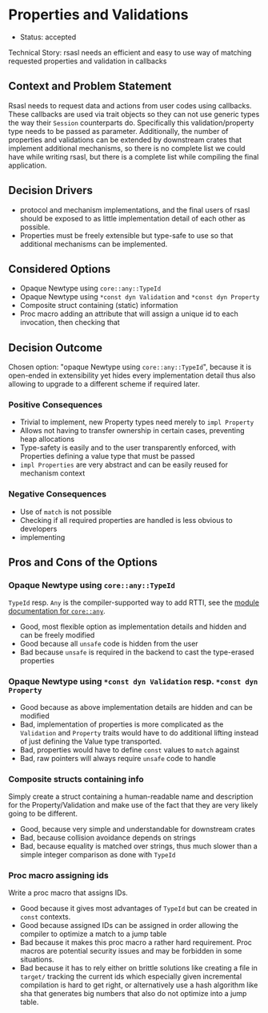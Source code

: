 # Properties and Validations

* Status: accepted <!-- optional -->

Technical Story: rsasl needs an efficient and easy to use way of matching requested properties and validation in 
callbacks <!-- optional -->

## Context and Problem Statement

Rsasl needs to request data and actions from user codes using callbacks. These callbacks are used
via trait objects so they can not use generic types the way their `Session` counterparts do.
Specifically this validation/property type needs to be passed as parameter. Additionally, the number
of properties and validations can be extended by downstream crates that implement additional
mechanisms, so there is no complete list we could have while writing rsasl, but there is a
complete list while compiling the final application.

## Decision Drivers <!-- optional -->

* protocol and mechanism implementations, and the final users of rsasl should be exposed to as little implementation 
  detail of each other as possible.
* Properties must be freely extensible but type-safe to use so that additional mechanisms can be implemented.

## Considered Options

* Opaque Newtype using `core::any::TypeId`
* Opaque Newtype using `*const dyn Validation` and `*const dyn Property`
* Composite struct containing (static) information
* Proc macro adding an attribute that will assign a unique id to each invocation, then checking that

## Decision Outcome

Chosen option: "opaque Newtype using `core::any::TypeId`", because it is open-ended in extensibility yet hides every 
implementation detail thus also allowing to upgrade to a different scheme if required later.

### Positive Consequences <!-- optional -->

* Trivial to implement, new Property types need merely to `impl Property`
* Allows not having to transfer ownership in certain cases, preventing heap allocations
* Type-safety is easily and to the user transparently enforced, with Properties defining a value type that must be 
  passed
* `impl Properties` are very abstract and can be easily reused for mechanism context

### Negative Consequences <!-- optional -->

* Use of `match` is not possible
* Checking if all required properties are handled is less obvious to developers
* implementing 

## Pros and Cons of the Options <!-- optional -->

### Opaque Newtype using `core::any::TypeId`

`TypeId` resp. `Any` is the compiler-supported way to add RTTI, see the 
[module documentation for `core::any`](https://doc.rust-lang.org/core/any/index.html).

* Good, most flexible option as implementation details and hidden and can be freely modified
* Good because all `unsafe` code is hidden from the user
* Bad because `unsafe` is required in the backend to cast the type-erased properties

### Opaque Newtype using `*const dyn Validation` resp. `*const dyn Property`

* Good because as above implementation details are hidden and can be modified
* Bad, implementation of properties is more complicated as the `Validation` and `Property` traits would have to do 
  additional lifting instead of just defining the Value type transported.
* Bad, properties would have to define `const` values to `match` against
* Bad, raw pointers will always require `unsafe` code to handle

### Composite structs containing info

Simply create a struct containing a human-readable name and description for the Property/Validation
and make use of the fact that they are very likely going to be different.

* Good, because very simple and understandable for downstream crates
* Bad, because collision avoidance depends on strings
* Bad, because equality is matched over strings, thus much slower than a simple integer comparison as done with `TypeId`

### Proc macro assigning ids

Write a proc macro that assigns IDs.

* Good because it gives most advantages of `TypeId` but can be created in `const` contexts.
* Good because assigned IDs can be assigned in order allowing the compiler to optimize a match to a jump table
* Bad because it makes this proc macro a rather hard requirement. Proc macros are potential security
  issues and may be forbidden in some situations.
* Bad because it has to rely either on brittle solutions like creating a file in `target/` tracking
  the current ids which especially given incremental compilation is hard to get right, or
  alternatively use a hash algorithm like sha that generates big numbers that also do not optimize
  into a jump table.
